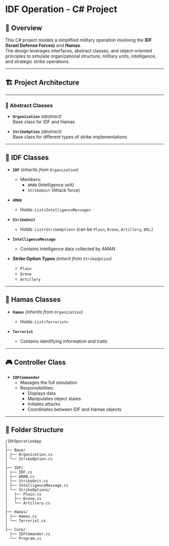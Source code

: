 ﻿# IDF Operation - C# Project

## 🧭 Overview

This C# project models a simplified military operation involving the **IDF (Israel Defense Forces)** and **Hamas**.  
The design leverages interfaces, abstract classes, and object-oriented principles to simulate organizational structure, military units, intelligence, and strategic strike operations.

---

## 🏗️ Project Architecture

---
### 🧱 Abstract Classes

- **`Organization`** *(abstract)*  
  Base class for IDF and Hamas

- **`StrikeOption`** *(abstract)*  
  Base class for different types of strike implementations

---

## 🔷 IDF Classes

- **`IDF`** *(inherits from `Organization`)*
  - Members:
    - `AMAN` (Intelligence unit)
    - `StrikeUnit` (Attack force)

- **`AMAN`**
  - Holds: `List<IntelligenceMessage>`

- **`StrikeUnit`**
  - Holds: `List<StrikeOption>` (can be `Plain`, `Drone`, `Artillery`, etc.)

- **`IntelligenceMessage`**
  - Contains intelligence data collected by AMAN

- **Strike Option Types** *(inherit from `StrikeOption`)*
  - `Plain`
  - `Drone`
  - `Artillery`

---

## 🔴 Hamas Classes

- **`Hamas`** *(inherits from `Organization`)*
  - Holds: `List<Terrorist>`

- **`Terrorist`**
  - Contains identifying information and traits

---

## 🎮 Controller Class

- **`IDFCommander`**
  - Manages the full simulation
  - Responsibilities:
    - Displays data
    - Manipulates object states
    - Initiates attacks
    - Coordinates between IDF and Hamas objects

---

## 📁 Folder Structure
```
/IDFOperationApp
│
├── Base/
│ ├── Organization.cs
│ └── StrikeOption.cs
│
├── IDF/
│ ├── IDF.cs
│ ├── AMAN.cs
│ ├── StrikeUnit.cs
│ ├── IntelligenceMessage.cs
│ └── StrikeOptions/
│   ├── Plain.cs
│   ├── Drone.cs
│   └── Artillery.cs
│
├── Hamas/
│ ├── Hamas.cs
│ └── Terrorist.cs
│
├── Core/
  ├── IDFComander.cs
  └── Program.cs
```

